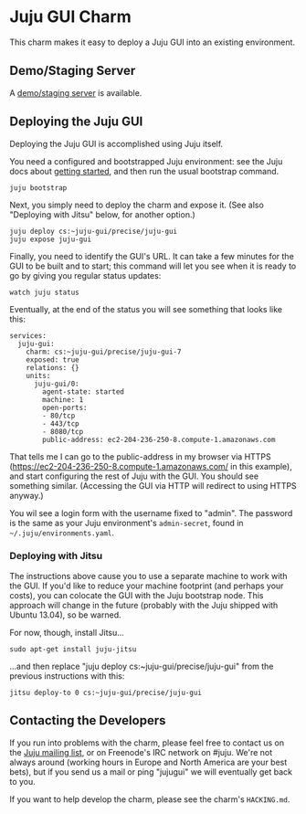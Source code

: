 # Juju GUI Charm #

This charm makes it easy to deploy a Juju GUI into an existing environment.

## Demo/Staging Server ##

A [demo/staging server](https://uistage.jujucharms.com:8080/) is available.

## Deploying the Juju GUI ##

Deploying the Juju GUI is accomplished using Juju itself.

You need a configured and bootstrapped Juju environment: see the Juju docs
about [getting started](https://juju.ubuntu.com/docs/getting-started.html),
and then run the usual bootstrap command.

    juju bootstrap

Next, you simply need to deploy the charm and expose it.  (See also "Deploying
with Jitsu" below, for another option.)

    juju deploy cs:~juju-gui/precise/juju-gui
    juju expose juju-gui

Finally, you need to identify the GUI's URL. It can take a few minutes for the
GUI to be built and to start; this command will let you see when it is ready
to go by giving you regular status updates:

    watch juju status

Eventually, at the end of the status you will see something that looks like
this:

    services:
      juju-gui:
        charm: cs:~juju-gui/precise/juju-gui-7
        exposed: true
        relations: {}
        units:
          juju-gui/0:
            agent-state: started
            machine: 1
            open-ports:
            - 80/tcp
            - 443/tcp
            - 8080/tcp
            public-address: ec2-204-236-250-8.compute-1.amazonaws.com

That tells me I can go to the public-address in my browser via HTTPS
(https://ec2-204-236-250-8.compute-1.amazonaws.com/ in this example), and start
configuring the rest of Juju with the GUI.  You should see something similar.
(Accessing the GUI via HTTP will redirect to using HTTPS anyway.)

You wil see a login form with the username fixed to "admin". The password is
the same as your Juju environment's `admin-secret`, found in
`~/.juju/environments.yaml`.

### Deploying with Jitsu ###

The instructions above cause you to use a separate machine to work with the
GUI.  If you'd like to reduce your machine footprint (and perhaps your costs),
you can colocate the GUI with the Juju bootstrap node.  This approach will
change in the future (probably with the Juju shipped with Ubuntu 13.04), so be
warned.

For now, though, install Jitsu...

    sudo apt-get install juju-jitsu

...and then replace "juju deploy cs:~juju-gui/precise/juju-gui" from the
previous instructions with this:

    jitsu deploy-to 0 cs:~juju-gui/precise/juju-gui

## Contacting the Developers ##

If you run into problems with the charm, please feel free to contact us on the
[Juju mailing list](https://lists.ubuntu.com/mailman/listinfo/juju), or on
Freenode's IRC network on #juju.  We're not always around (working hours in
Europe and North America are your best bets), but if you send us a mail or
ping "jujugui" we will eventually get back to you.

If you want to help develop the charm, please see the charm's `HACKING.md`.
